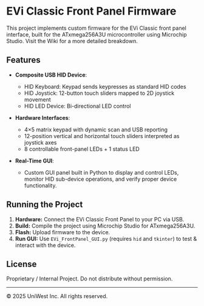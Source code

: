 # EVi Classic Front Panel Firmware

This project implements custom firmware for the EVi Classic front panel interface, built for the ATxmega256A3U microcontroller using Microchip Studio. Visit the Wiki for a more detailed breakdown.

## Features

- **Composite USB HID Device**:
  - HID Keyboard: Keypad sends keypresses as standard HID codes
  - HID Joystick: 12-button touch sliders mapped to 2D joystick movement
  - HID LED Device: Bi-directional LED control

- **Hardware Interfaces**:
  - 4×5 matrix keypad with dynamic scan and USB reporting
  - 12-position vertical and horizontal touch sliders interpreted as joystick axes
  - 8 controllable front-panel LEDs + 1 status LED

- **Real-Time GUI**:
  - Custom GUI panel built in Python to display and control LEDs, monitor HID sub-device operations, and verify proper device functionality.

## Running the Project

1. **Hardware:** Connect the EVi Classic Front Panel to your PC via USB.
2. **Build:** Compile the project using Microchip Studio for ATxmega256A3U.
3. **Flash:** Upload firmware to the device.
4. **Run GUI:** Use `EVi_FrontPanel_GUI.py` (requires `hid` and `tkinter`) to test & interact with the device.

## License

Proprietary / Internal Project. Do not distribute without permission.

---

© 2025 UniWest Inc. All rights reserved.